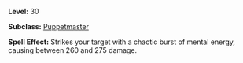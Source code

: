 <!-- TITLE: Spell: Anarchy -->

**Level:** 30

**Subclass:** [Puppetmaster](puppetmaster)

**Spell Effect:** Strikes your target with a chaotic burst of mental energy, causing between 260 and 275 damage.